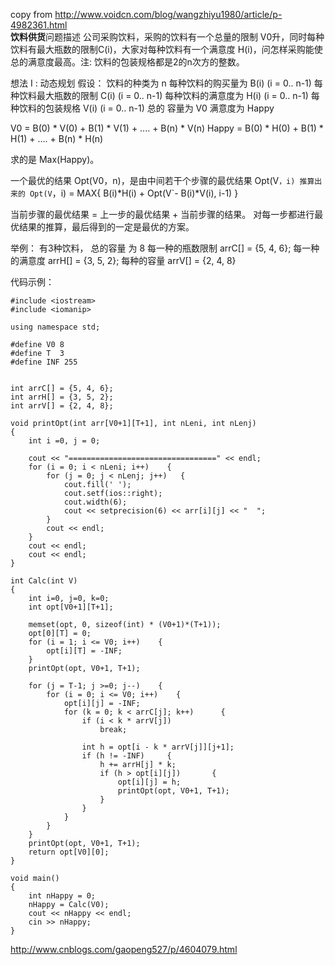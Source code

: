 copy from http://www.voidcn.com/blog/wangzhiyu1980/article/p-4982361.html  
**饮料供货**问题描述
公司采购饮料，采购的饮料有一个总量的限制 V0升，同时每种饮料有最大瓶数的限制C(i)，大家对每种饮料有一个满意度 H(i)，问怎样采购能使总的满意度最高。注: 饮料的包装规格都是2的n次方的整数。


想法 I : 动态规划
假设：
          饮料的种类为 n 
          每种饮料的购买量为 B(i)  (i  = 0.. n-1)
          每种饮料最大瓶数的限制  C(i)  (i  = 0.. n-1) 
          每种饮料的满意度为  H(i)  (i  = 0.. n-1)
          每种饮料的包装规格  V(i)  (i  = 0.. n-1)
          总的 容量为 V0
          满意度为   Happy

V0 = B(0) * V(0) + B(1) * V(1) + .... + B(n) * V(n)
Happy = B(0) * H(0) + B(1) * H(1) + .... + B(n) * H(n)

求的是 Max(Happy)。

一个最优的结果  Opt(V0，n)，是由中间若干个步骤的最优结果 Opt(V`，i) 推算出来的
Opt(V`，i) = MAX{   B(i)*H(i) + Opt(V`- B(i)*V(i), i-1)  } 

当前步骤的最优结果 = 上一步的最优结果 + 当前步骤的结果。
对每一步都进行最优结果的推算，最后得到的一定是最优的方案。

举例：   有3种饮料，  总的容量 为  8
每一种的瓶数限制  arrC[] = {5, 4, 6};
每一种的满意度     arrH[] = {3, 5, 2};
每种的容量            arrV[] = {2, 4, 8}

代码示例：
```
#include <iostream>
#include <iomanip> 

using namespace std;

#define V0 8
#define T  3
#define INF 255


int arrC[] = {5, 4, 6};
int arrH[] = {3, 5, 2};
int arrV[] = {2, 4, 8};

void printOpt(int arr[V0+1][T+1], int nLeni, int nLenj)
{
    int i =0, j = 0;

    cout << "=================================" << endl;
    for (i = 0; i < nLeni; i++)    {
        for (j = 0; j < nLenj; j++)   {
            cout.fill(' ');  
            cout.setf(ios::right);  
            cout.width(6);  
            cout << setprecision(6) << arr[i][j] << "  ";
        }
        cout << endl;
    }
    cout << endl;
    cout << endl;
}

int Calc(int V)
{
    int i=0, j=0, k=0;
    int opt[V0+1][T+1];

    memset(opt, 0, sizeof(int) * (V0+1)*(T+1));
    opt[0][T] = 0;
    for (i = 1; i <= V0; i++)    {
        opt[i][T] = -INF;
    }
    printOpt(opt, V0+1, T+1);

    for (j = T-1; j >=0; j--)    {
        for (i = 0; i <= V0; i++)    {
            opt[i][j] = -INF;
            for (k = 0; k < arrC[j]; k++)      {
                if (i < k * arrV[j])
                    break;

                int h = opt[i - k * arrV[j]][j+1];
                if (h != -INF)     {
                    h += arrH[j] * k;
                    if (h > opt[i][j])       {
                        opt[i][j] = h;
                        printOpt(opt, V0+1, T+1);
                    }
                }
            }
        }
    }
    printOpt(opt, V0+1, T+1);
    return opt[V0][0];
}

void main()
{
    int nHappy = 0;
    nHappy = Calc(V0);
    cout << nHappy << endl;
    cin >> nHappy;
}
```


http://www.cnblogs.com/gaopeng527/p/4604079.html 
